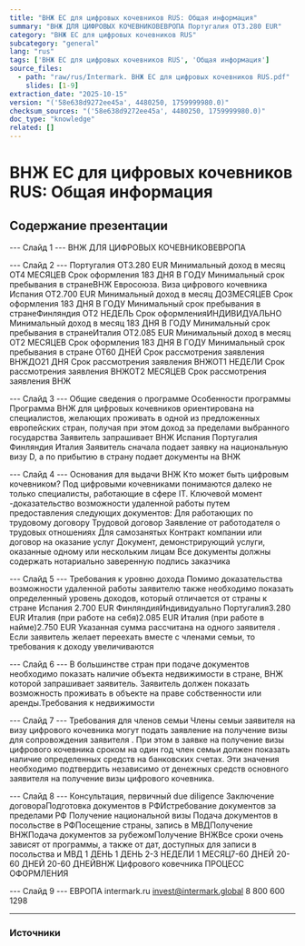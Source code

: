 ```yaml
---
title: "ВНЖ ЕС для цифровых кочевников RUS: Общая информация"
summary: "ВНЖ ДЛЯ ЦИФРОВЫХ КОЧЕВНИКОВЕВРОПА Португалия ОТ3.280 EUR"
category: "ВНЖ ЕС для цифровых кочевников RUS"
subcategory: "general"
lang: "rus"
tags: ['ВНЖ ЕС для цифровых кочевников RUS', 'Общая информация']
source_files:
  - path: "raw/rus/Intermark. ВНЖ ЕС для цифровых кочевников RUS.pdf"
    slides: [1-9]
extraction_date: "2025-10-15"
version: "('58e638d9272ee45a', 4480250, 1759999980.0)"
checksum_sources: "('58e638d9272ee45a', 4480250, 1759999980.0)"
doc_type: "knowledge"
related: []
---
```


# ВНЖ ЕС для цифровых кочевников RUS: Общая информация

## Содержание презентации

--- Слайд 1 ---
ВНЖ ДЛЯ ЦИФРОВЫХ КОЧЕВНИКОВЕВРОПА

--- Слайд 2 ---
Португалия
ОТ3.280 EUR
Минимальный
доход в месяц
ОТ4 МЕСЯЦЕВ
Срок оформления
183 ДНЯ В ГОДУ
Минимальный срок 
пребывания в странеВНЖ Евросоюза. Виза цифрового кочевника
Испания
ОТ2.700 EUR
Минимальный
доход в месяц
ДО3МЕСЯЦЕВ
Срок оформления
183 ДНЯ В ГОДУ
Минимальный срок 
пребывания в странеФинляндия
ОТ2 НЕДЕЛЬ
Срок оформленияИНДИВИДУАЛЬНО
Минимальный
доход в месяц
183 ДНЯ В ГОДУ
Минимальный срок 
пребывания в странеИталия
ОТ2.085 EUR
Минимальный
доход в месяц
ОТ2 МЕСЯЦЕВ
Срок оформления
183 ДНЯ В ГОДУ
Минимальный срок 
пребывания в стране
ОТ60 ДНЕЙ
Срок рассмотрения 
заявления ВНЖДО21 ДНЯ
Срок рассмотрения 
заявления ВНЖОТ1 НЕДЕЛИ
Срок рассмотрения 
заявления ВНЖОТ2 МЕСЯЦЕВ
Срок рассмотрения 
заявления ВНЖ

--- Слайд 3 ---
Общие сведения 
о программе
Особенности программы
Программа ВНЖ для цифровых кочевников ориентирована на специалистов, 
желающих проживать в одной из  предложенных европейских стран, получая при этом доход за пределами выбранного государства
Заявитель запрашивает ВНЖ 
Испания
Португалия
Финляндия Италия
Заявитель сначала подает заявку на национальную визу D, а по 
прибытию в страну подает документы на ВНЖ

--- Слайд 4 ---
Основания 
для выдачи ВНЖ
Кто может быть цифровым кочевником?
Под цифровыми кочевниками понимаются далеко не только специалисты, 
работающие в сфере IT. Ключевой момент -доказательство возможности 
удаленной работы путем предоставления следующих документов:
Для работающих по трудовому договору
Трудовой договор
Заявление от работодателя о трудовых отношениях
Для самозанятых
Контракт компании  или договор на оказание услуг
Документ, демонстрирующий услуги, оказанные одному 
или нескольким лицам
Все документы должны содержать нотариально заверенную подпись заказчика

--- Слайд 5 ---
Требования к уровню 
дохода
Помимо доказательства возможности удаленной работы заявителю также необходимо показать определенный уровень доходов, который отличается от страны к стране
Испания
2.700 EUR
ФинляндияИндивидуально
Португалия3.280 EUR
Италия (при работе на себя)2.085 EUR
Италия (при работе в найме)2.750 EUR
Указанная сумма рассчитана на одного заявителя . Если заявитель 
желает переехать вместе с членами семьи, то требования к доходу увеличиваются

--- Слайд 6 ---
В большинстве стран при подаче документов необходимо показать 
наличие объекта недвижимости в стране, ВНЖ которой 
запрашивает заявитель. 
Заявитель должен показать возможность проживать в объекте 
на праве собственности или аренды.Требования к 
недвижимости

--- Слайд 7 ---
Требования 
для членов семьи
Члены семьи заявителя на визу цифрового кочевника могут подать заявление на получение визы для сопровождения заявителя .
При этом в заявке на получение визы цифрового кочевника сроком на один год член семьи должен показать наличие определенных средств на банковских счетах. Эти значения необходимо подтвердить независимо от денежных средств основного заявителя на получение 
визы цифрового кочевника.

--- Слайд 8 ---
Консультация, 
первичный due 
diligence Заключение 
договораПодготовка 
документов 
в РФИстребование 
документов за 
пределами РФ 
Получение 
национальной 
визы Подача 
документов 
в посольстве 
в РФПосещение 
страны, запись
в МВДПолучение 
ВНЖПодача 
документов за 
рубежомПолучение 
ВНЖВсе сроки очень зависят от программы, а также от дат, доступных для записи в посольства и МВД
1 ДЕНЬ 1 ДЕНЬ 2-3 НЕДЕЛИ 1 МЕСЯЦ7-60 ДНЕЙ
20-60 ДНЕЙ 20-60 ДНЕЙВНЖ Цифрового ковечника
ПРОЦЕСС ОФОРМЛЕНИЯ

--- Слайд 9 ---
ЕВРОПА
intermark.ru invest@intermark.global 8 800 600 1298


---

### Источники
[^src1]: raw/Intermark. ВНЖ ЕС для цифровых кочевников RUS.pdf → слайды 1–9
